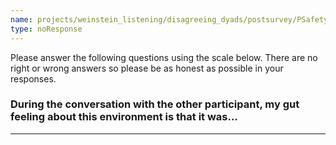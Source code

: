 ```yaml
---
name: projects/weinstein_listening/disagreeing_dyads/postsurvey/PSafety.md
type: noResponse
---
```


Please answer the following questions using the scale below. There are no right or wrong answers so please be as honest as possible in your responses.

### During the conversation with the other participant, my gut feeling about this environment is that it was…

---
